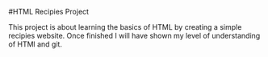 #HTML Recipies Project

This project is about learning the basics of HTML by creating a simple recipies website. Once finished I will have shown my level of understanding of HTMl and git. 
